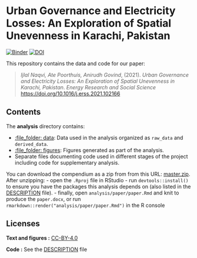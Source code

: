 
<!-- README.md is generated from README.Rmd. Please edit that file -->

# Urban Governance and Electricity Losses: An Exploration of Spatial Unevenness in Karachi, Pakistan

[![Binder](https://mybinder.org/badge_logo.svg)](https://mybinder.org/v2/gh/ijlalnaqvi/electricitylossgovernance/main?urlpath=rstudio)
[![DOI](https://zenodo.org/badge/375868242.svg)](https://zenodo.org/badge/latestdoi/375868242)

This repository contains the data and code for our paper:

> *Ijlal Naqvi, Ate Poorthuis, Anirudh Govind*, (2021). *Urban
> Governance and Electricity Losses: An Exploration of Spatial
> Unevenness in Karachi, Pakistan*. *Energy Research and Social Science*
> <https://doi.org/10.1016/j.erss.2021.102166>

## Contents

The **analysis** directory contains:

-   [:file\_folder: data](/analysis/data): Data used in the analysis
    organized as `raw_data` and `derived_data`.
-   [:file\_folder: figures](/analysis/figures): Figures generated as
    part of the analysis.
-   Separate files documenting code used in different stages of the
    project including code for supplementary analysis.

You can download the compendium as a zip from from this URL:
[master.zip](/archive/master.zip). After unzipping: - open the `.Rproj`
file in RStudio - run `devtools::install()` to ensure you have the
packages this analysis depends on (also listed in the
[DESCRIPTION](/DESCRIPTION) file). - finally, open
`analysis/paper/paper.Rmd` and knit to produce the `paper.docx`, or run
`rmarkdown::render("analysis/paper/paper.Rmd")` in the R console

## Licenses

**Text and figures :**
[CC-BY-4.0](http://creativecommons.org/licenses/by/4.0/)

**Code :** See the [DESCRIPTION](DESCRIPTION) file
